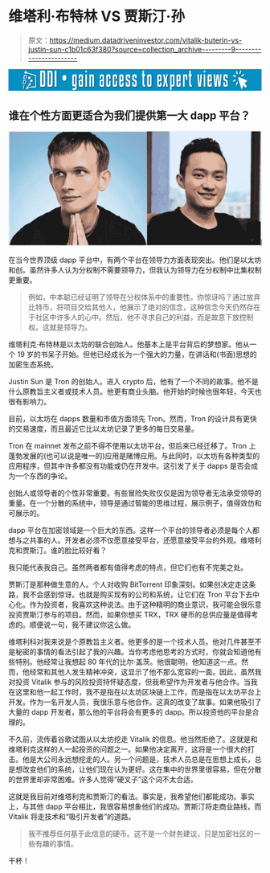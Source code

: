 # 维塔利·布特林 VS 贾斯汀·孙

> 原文：<https://medium.datadriveninvestor.com/vitalik-buterin-vs-justin-sun-c1b01c63f380?source=collection_archive---------9----------------------->

[![](img/ae24cda1aaaff9082035535073d344c0.png)](http://www.track.datadriveninvestor.com/1B9E)

## 谁在个性方面更适合为我们提供第一大 dapp 平台？

![](img/6dae99c379f8c1dfb16a20d1a1d80cbf.png)

在当今世界顶级 dapp 平台中，有两个平台在领导力方面表现突出。他们是以太坊和创。虽然许多人认为分权制不需要领导力，但我认为领导力在分权制中比集权制更重要。

> 例如，中本聪已经证明了领导在分权体系中的重要性。你惊讶吗？通过放弃比特币，将项目交给其他人，他展示了绝对的信念，这种信念今天仍然存在于社区中许多人的心中。然后，他不寻求自己的利益，而是故意下放控制权。这就是领导力。

维塔利克·布特林是以太坊的联合创始人。他基本上是平台背后的梦想家。他从一个 19 岁的书呆子开始。但他已经成长为一个强大的力量，在讲话和(书面)思想的加密生态系统。

Justin Sun 是 Tron 的创始人。进入 crypto 后，他有了一个不同的故事。他不是什么原教旨主义者或技术人员。他更有商业头脑。他开始的时候也很年轻，今天也很有影响力。

目前，以太坊在 dapps 数量和市值方面领先 Tron。然而，Tron 的设计具有更快的交易速度，而且最近它比以太坊记录了更多的每日交易量。

Tron 在 mainnet 发布之前不得不使用以太坊平台，但后来已经迁移了。Tron 上蓬勃发展的(也可以说是唯一的)应用是赌博应用。与此同时，以太坊有各种类型的应用程序，但其中许多都没有功能或仍在开发中。这引发了关于 dapps 是否会成为一个东西的争论。

创始人或领导者的个性非常重要。有些冒险失败仅仅是因为领导者无法承受领导的重量。在一个分散的系统中，领导是通过智能的思维过程，展示例子，值得效仿和可展示的。

dapp 平台在加密领域是一个巨大的东西。这样一个平台的领导者必须是每个人都想与之共事的人。开发者必须不仅愿意接受平台，还愿意接受平台的外观。维塔利克和贾斯汀。谁的脸比较好看？

我只能代表我自己。虽然两者都有值得考虑的特点，但它们也有不完美之处。

贾斯汀是那种做生意的人。个人对收购 BitTorrent 印象深刻。如果创决定走这条路，我不会感到惊讶。也就是购买现有的公司和系统，让它们在 Tron 平台下去中心化。作为投资者，我喜欢这种说法。由于这种精明的商业意识，我可能会很乐意投资贾斯汀参与的项目。然而，如果你想买 TRX，TRX 硬币的总供应量是值得考虑的。顺便说一句，我不建议你这么做。

维塔利科对我来说是个原教旨主义者。他更多的是一个技术人员。他对几件甚至不是秘密的事情的看法引起了我的兴趣。当你考虑他思考的方式时，你就会知道他有些特别。他经常让我想起 80 年代的比尔·盖茨。他很聪明，他知道这一点。然而，他经常和其他人发生精神冲突，这显示了他不那么宽容的一面。因此，虽然我对投资 Vitalik 参与的风险投资持怀疑态度，但我希望作为开发者与他合作。当我在这里和他一起工作时，我不是指在以太坊区块链上工作，而是指在以太坊平台上开发。作为一名开发人员，我很乐意与他合作。这真的改变了故事。如果他吸引了大量的 dapp 开发者，那么他的平台将会有更多的 dapp。所以投资他的平台是合理的。

不久前，流传着谷歌试图从以太坊挖走 Vitalik 的信息。他当然拒绝了。这就是和维塔利克这样的人一起投资的问题之一。如果他决定离开，这将是一个很大的打击。他是大公司永远想挖走的人。另一个问题是，技术人员总是在思想上成长，总是想改变他们的系统，让他们现在认为更好。这在集中的世界里很容易，但在分散的世界里却非常困难。许多人觉得“硬叉子”这个词不太合适。

这就是我目前对维塔利克和贾斯汀的看法。事实是，我希望他们都能成功。事实上，与其他 dapp 平台相比，我很容易想象他们的成功。贾斯汀将走商业路线，而 Vitalik 将走技术和“吸引开发者”的道路。

> 我不推荐任何基于此信息的硬币。这不是一个财务建议，只是加密社区的一些有趣的事情。

干杯！